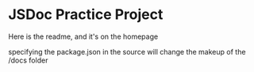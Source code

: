 # JSDoc Practice Project
Here is the readme, and it's on the homepage

specifying the package.json in the source will change the makeup of the /docs folder